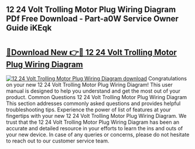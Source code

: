 ## 12 24 Volt Trolling Motor Plug Wiring Diagram PDf Free Download - Part-a0W Service Owner Guide iKEqk

# <h2><a href="http://dfku0u.blite.top/?on=12+24+Volt+Trolling+Motor+Plug+Wiring+Diagram">🔗Download New 👉🔴 12 24 Volt Trolling Motor Plug Wiring Diagram</a></h2>

[![12 24 Volt Trolling Motor Plug Wiring Diagram download](https://i.imgur.com/lujVjoI.png)](http://dfku0u.blite.top/?on=12+24+Volt+Trolling+Motor+Plug+Wiring+Diagram)
Congratulations on your new 12 24 Volt Trolling Motor Plug Wiring Diagram! This user manual is designed to help you understand and get the most out of your product. Common Questions 12 24 Volt Trolling Motor Plug Wiring Diagram This section addresses commonly asked questions and provides helpful troubleshooting tips. Experience the power of list of features at your fingertips with your new 12 24 Volt Trolling Motor Plug Wiring Diagram. We trust that the 12 24 Volt Trolling Motor Plug Wiring Diagram has been an accurate and detailed resource in your efforts to learn the ins and outs of your new device. In case of any queries or concerns, please do not hesitate to reach out to our customer service team.

